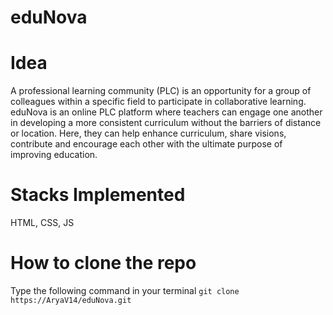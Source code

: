 # eduNova
# Idea
A professional learning community (PLC) is an opportunity for a group of colleagues within a specific field to  participate in collaborative learning. eduNova is an online PLC platform where teachers can engage one another in developing a more consistent curriculum without the barriers of distance or location. Here, they can help enhance curriculum, share visions, contribute and encourage each other with the ultimate purpose of improving education.
# Stacks Implemented
HTML, CSS, JS
# How to clone the repo
Type the following command in your terminal
`git clone https://AryaV14/eduNova.git`

